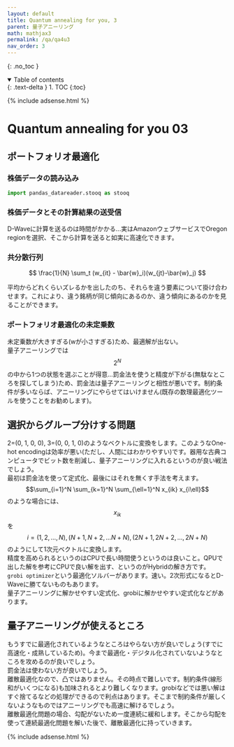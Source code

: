 ```yaml
---
layout: default
title: Quantum annealing for you, 3
parent: 量子アニーリング
math: mathjax3
permalink: /qa/qa4u3
nav_order: 3
---
```


{: .no_toc }

<details open markdown="block">
  <summary>
    Table of contents
  </summary>
  {: .text-delta }
1. TOC
{:toc}
</details>

{% include adsense.html %}

# Quantum annealing for you 03

## ポートフォリオ最適化

### 株価データの読み込み

```python
import pandas_datareader.stooq as stooq
```

### 株価データとその計算結果の送受信

D-Waveに計算を送るのは時間がかかる...実はAmazonウェブサービスでOregon regionを選択、そこから計算を送ると如実に高速化できます。

### 共分散行列

$$
\frac{1}{N} \sum_t (w_{it} - \bar{w}_i)(w_{jt}-\bar{w}_j)
$$

平均からどれくらいズレるかを出したのち、それらを違う要素について掛け合わせます。これにより、違う銘柄が同じ傾向にあるのか、違う傾向にあるのかを見ることができます。

### ポートフォリオ最適化の未定乗数

未定乗数が大きすぎる(wが小さすぎる)ため、最適解が出ない。  
量子アニーリングでは$$2^N$$の中から1つの状態を選ぶことが得意...罰金法を使うと精度が下がる(無駄なところを探してしまう)ため、罰金法は量子アニーリングと相性が悪いです。制約条件が多いならば、アニーリングにやらせてはいけません(既存の数理最適化ツールを使うことをお勧めします)。

## 選択からグループ分けする問題

2=(0, 1, 0, 0), 3=(0, 0, 1, 0)のようなベクトルに変換をします。このようなOne-hot encodingは効率が悪い(ただし、人間にはわかりやすい)です。器用な古典コンピュータでビット数を削減し、量子アニーリングに入れるというのが良い戦法でしょう。  
最初は罰金法を使って定式化、最後にはそれを無くす手法を考えます。  
$$\sum_{i=1}^N \sum_{k=1}^N \sum_{\ell=1}^N x_{ik} x_{i\ell}$$のような場合には、$$x_{ik}$$を$$i = (1, 2, \dots, N), (N+1, N+2, \dots N+N), (2N+1, 2N+2, \dots, 2N+N)$$のようにして1次元ベクトルに変換します。  
精度を高められるというのはCPUで長い時間使うというのは良いこと。QPUで出した解を参考にCPUで良い解を出す、というのがHybridの解き方です。  
`grobi optimizer`という最適化ソルバーがあります。速い。2次形式になるとD-Waveに勝てないものもあります。  
量子アニーリングに解かせやすい定式化、grobiに解かせやすい定式化などがあります。

## 量子アニーリングが使えるところ

もうすでに最適化されているようなところはやらない方が良いでしょう(すでに高速化・成熟しているため)。今まで最適化・デジタル化されていないようなところを攻めるのが良いでしょう。  
罰金法は使わない方が良いでしょう。  
離散最適化なので、凸ではありません。その時点で難しいです。制約条件(線形和がいくつになる)も加味されるとより難しくなります。grobiなどでは悪い解はすぐ捨てるなどの処理ができるので利点はあります。そこまで制約条件が厳しくないようなものではアニーリングでも高速に解けるでしょう。  
離散最適化問題の場合、勾配がないため一度連続に緩和します。そこから勾配を使って連続最適化問題を解いた後で、離散最適化に持っていきます。

{% include adsense.html %}
